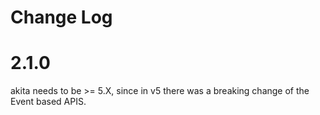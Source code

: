 # Change Log

<a name="2.1.0"></a>
# 2.1.0

akita needs to be >= 5.X, since in v5 there was a breaking change of the Event based APIS.